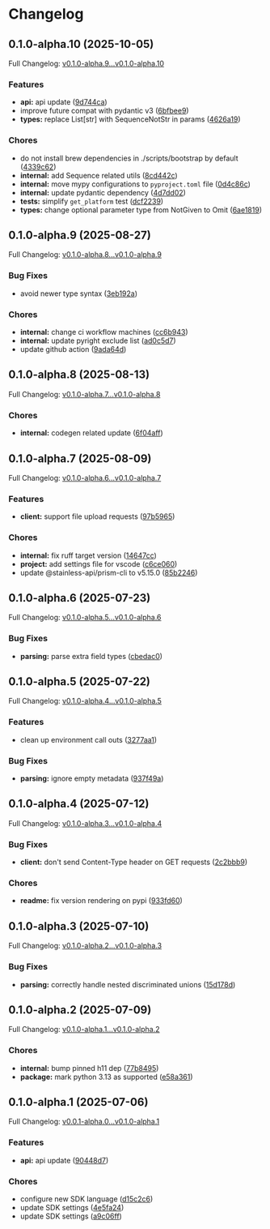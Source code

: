 # Changelog

## 0.1.0-alpha.10 (2025-10-05)

Full Changelog: [v0.1.0-alpha.9...v0.1.0-alpha.10](https://github.com/bluehive-health/bluehive-sdk-python/compare/v0.1.0-alpha.9...v0.1.0-alpha.10)

### Features

* **api:** api update ([9d744ca](https://github.com/bluehive-health/bluehive-sdk-python/commit/9d744caeab82a0ecedbbc952049c66dd3d17108f))
* improve future compat with pydantic v3 ([6bfbee9](https://github.com/bluehive-health/bluehive-sdk-python/commit/6bfbee94feae482a33366bc32249e0be8fb87a18))
* **types:** replace List[str] with SequenceNotStr in params ([4626a19](https://github.com/bluehive-health/bluehive-sdk-python/commit/4626a19ca1b46dd544b7f404519c30d4c595cd5d))


### Chores

* do not install brew dependencies in ./scripts/bootstrap by default ([4339c62](https://github.com/bluehive-health/bluehive-sdk-python/commit/4339c62ca013f8c1f3039011dc9433c04ee16e8b))
* **internal:** add Sequence related utils ([8cd442c](https://github.com/bluehive-health/bluehive-sdk-python/commit/8cd442cfa017bb5b8907c9e0a1828c8162629c0f))
* **internal:** move mypy configurations to `pyproject.toml` file ([0d4c86c](https://github.com/bluehive-health/bluehive-sdk-python/commit/0d4c86c1da12bf297fac299bbf36b7489d0e1421))
* **internal:** update pydantic dependency ([4d7dd02](https://github.com/bluehive-health/bluehive-sdk-python/commit/4d7dd0265c301da40e4c41761287e9ead841261a))
* **tests:** simplify `get_platform` test ([dcf2239](https://github.com/bluehive-health/bluehive-sdk-python/commit/dcf223975077ef67c796bf1c5eeb9374b8958771))
* **types:** change optional parameter type from NotGiven to Omit ([6ae1819](https://github.com/bluehive-health/bluehive-sdk-python/commit/6ae18194926e69fc615d51add1aadf8808842267))

## 0.1.0-alpha.9 (2025-08-27)

Full Changelog: [v0.1.0-alpha.8...v0.1.0-alpha.9](https://github.com/bluehive-health/bluehive-sdk-python/compare/v0.1.0-alpha.8...v0.1.0-alpha.9)

### Bug Fixes

* avoid newer type syntax ([3eb192a](https://github.com/bluehive-health/bluehive-sdk-python/commit/3eb192a9c2236839c9df644d481f16c9080bd472))


### Chores

* **internal:** change ci workflow machines ([cc6b943](https://github.com/bluehive-health/bluehive-sdk-python/commit/cc6b94314dfe2ff1709d61f1350967e08af858a6))
* **internal:** update pyright exclude list ([ad0c5d7](https://github.com/bluehive-health/bluehive-sdk-python/commit/ad0c5d726b5e71b3def2cdde214f11cd73f84c03))
* update github action ([9ada64d](https://github.com/bluehive-health/bluehive-sdk-python/commit/9ada64d8535118deb501a45cfbea5ea3ed9714dd))

## 0.1.0-alpha.8 (2025-08-13)

Full Changelog: [v0.1.0-alpha.7...v0.1.0-alpha.8](https://github.com/bluehive-health/bluehive-sdk-python/compare/v0.1.0-alpha.7...v0.1.0-alpha.8)

### Chores

* **internal:** codegen related update ([6f04aff](https://github.com/bluehive-health/bluehive-sdk-python/commit/6f04afff1ae3b0d1f7d984c591af132408d433b8))

## 0.1.0-alpha.7 (2025-08-09)

Full Changelog: [v0.1.0-alpha.6...v0.1.0-alpha.7](https://github.com/bluehive-health/bluehive-sdk-python/compare/v0.1.0-alpha.6...v0.1.0-alpha.7)

### Features

* **client:** support file upload requests ([97b5965](https://github.com/bluehive-health/bluehive-sdk-python/commit/97b59652bb608e71d907eac2edf2e31e9971f691))


### Chores

* **internal:** fix ruff target version ([14647cc](https://github.com/bluehive-health/bluehive-sdk-python/commit/14647cc4fffa3f022dded15d158a84f34dc433b9))
* **project:** add settings file for vscode ([c6ce060](https://github.com/bluehive-health/bluehive-sdk-python/commit/c6ce06020743ba8cf316a44f0694e61710b61edb))
* update @stainless-api/prism-cli to v5.15.0 ([85b2246](https://github.com/bluehive-health/bluehive-sdk-python/commit/85b2246ab0b26cc8efb0756893177dafa517b86a))

## 0.1.0-alpha.6 (2025-07-23)

Full Changelog: [v0.1.0-alpha.5...v0.1.0-alpha.6](https://github.com/bluehive-health/bluehive-sdk-python/compare/v0.1.0-alpha.5...v0.1.0-alpha.6)

### Bug Fixes

* **parsing:** parse extra field types ([cbedac0](https://github.com/bluehive-health/bluehive-sdk-python/commit/cbedac003fe3de81d86cf69dfc55badf63a8caa4))

## 0.1.0-alpha.5 (2025-07-22)

Full Changelog: [v0.1.0-alpha.4...v0.1.0-alpha.5](https://github.com/bluehive-health/bluehive-sdk-python/compare/v0.1.0-alpha.4...v0.1.0-alpha.5)

### Features

* clean up environment call outs ([3277aa1](https://github.com/bluehive-health/bluehive-sdk-python/commit/3277aa128c028148a893af9e23ac74ac0349654a))


### Bug Fixes

* **parsing:** ignore empty metadata ([937f49a](https://github.com/bluehive-health/bluehive-sdk-python/commit/937f49a01c0c6e7ac45880c16f1006b74bfb6133))

## 0.1.0-alpha.4 (2025-07-12)

Full Changelog: [v0.1.0-alpha.3...v0.1.0-alpha.4](https://github.com/bluehive-health/bluehive-sdk-python/compare/v0.1.0-alpha.3...v0.1.0-alpha.4)

### Bug Fixes

* **client:** don't send Content-Type header on GET requests ([2c2bbb9](https://github.com/bluehive-health/bluehive-sdk-python/commit/2c2bbb99f7774aeb7eaaf955c188819794376adc))


### Chores

* **readme:** fix version rendering on pypi ([933fd60](https://github.com/bluehive-health/bluehive-sdk-python/commit/933fd60ff623cb82bc3017b5180c73fea804b72a))

## 0.1.0-alpha.3 (2025-07-10)

Full Changelog: [v0.1.0-alpha.2...v0.1.0-alpha.3](https://github.com/bluehive-health/bluehive-sdk-python/compare/v0.1.0-alpha.2...v0.1.0-alpha.3)

### Bug Fixes

* **parsing:** correctly handle nested discriminated unions ([15d178d](https://github.com/bluehive-health/bluehive-sdk-python/commit/15d178d4a1ca566cff253150d6ee4e0ea55d9e2b))

## 0.1.0-alpha.2 (2025-07-09)

Full Changelog: [v0.1.0-alpha.1...v0.1.0-alpha.2](https://github.com/bluehive-health/bluehive-sdk-python/compare/v0.1.0-alpha.1...v0.1.0-alpha.2)

### Chores

* **internal:** bump pinned h11 dep ([77b8495](https://github.com/bluehive-health/bluehive-sdk-python/commit/77b84958a99fea04743c4aaf300731dedc61da3a))
* **package:** mark python 3.13 as supported ([e58a361](https://github.com/bluehive-health/bluehive-sdk-python/commit/e58a36108c35a42d3f665ac1972fe20d4afd7c54))

## 0.1.0-alpha.1 (2025-07-06)

Full Changelog: [v0.0.1-alpha.0...v0.1.0-alpha.1](https://github.com/bluehive-health/bluehive-sdk-python/compare/v0.0.1-alpha.0...v0.1.0-alpha.1)

### Features

* **api:** api update ([90448d7](https://github.com/bluehive-health/bluehive-sdk-python/commit/90448d76356b411bb678274c923ebf0d5d904218))


### Chores

* configure new SDK language ([d15c2c6](https://github.com/bluehive-health/bluehive-sdk-python/commit/d15c2c680ba6c46102b5b37fb3d9f31a66e5ba8d))
* update SDK settings ([4e5fa24](https://github.com/bluehive-health/bluehive-sdk-python/commit/4e5fa2407f9fcf01e7c25d040b4656246cb8d492))
* update SDK settings ([a9c06ff](https://github.com/bluehive-health/bluehive-sdk-python/commit/a9c06ff66ca3d06d5c6d1dc35458fbd387a5b7bc))
